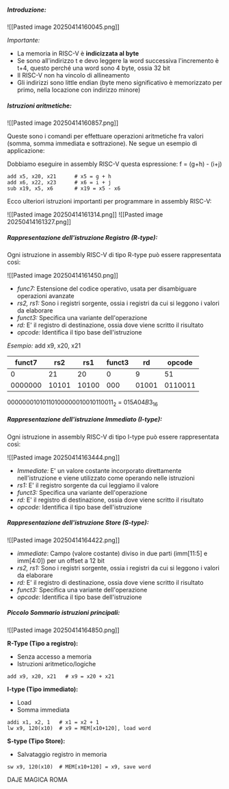 ##### **Introduzione:**
![[Pasted image 20250414160045.png]]

*Importante:*
- La memoria in RISC-V è **indicizzata al byte**
- Se sono all'indirizzo t e devo leggere la word successiva l'incremento è t+4, questo perché una word sono 4 byte, ossia 32 bit
- Il RISC-V non ha vincolo di allineamento
- Gli indirizzi sono little endian (byte meno significativo è memorizzato per primo, nella locazione con indirizzo minore)

##### **Istruzioni aritmetiche:**
![[Pasted image 20250414160857.png]]

Queste sono i comandi per effettuare operazioni aritmetiche fra valori (somma, somma immediata e sottrazione). Ne segue un esempio di applicazione:

Dobbiamo eseguire in assembly RISC-V questa espressione:
f = (g+h) - (i+j)

```
add x5, x20, x21      # x5 = g + h
add x6, x22, x23      # x6 = i + j
sub x19, x5, x6       # x19 = x5 - x6
```

Ecco ulteriori istruzioni importanti per programmare in assembly RISC-V:

![[Pasted image 20250414161314.png]]
![[Pasted image 20250414161327.png]]

##### **Rappresentazione dell'istruzione Registro (R-type):**
Ogni istruzione in assembly RISC-V di tipo R-type può essere rappresentata così:

![[Pasted image 20250414161450.png]]

- *func7:* Estensione del codice operativo, usata per disambiguare operazioni avanzate
- *rs2, rs1:* Sono i registri sorgente, ossia i registri da cui si leggono i valori da elaborare
- *funct3:* Specifica una variante dell'operazione
- *rd:* E' il registro di destinazione, ossia dove viene scritto il risultato
- *opcode:* Identifica il tipo base dell'istruzione

*Esempio:* add x9, x20, x21

| funct7  | rs2   | rs1   | funct3 | rd    | opcode  |
| ------- | ----- | ----- | ------ | ----- | ------- |
| 0       | 21    | 20    | 0      | 9     | 51      |
| 0000000 | 10101 | 10100 | 000    | 01001 | 0110011 |
$00000001010110100000010010110011_2$ = $015A04B3_{16}$ 

##### **Rappresentazione dell'istruzione Immediato (I-type):**
Ogni istruzione in assembly RISC-V di tipo I-type può essere rappresentata così:

![[Pasted image 20250414163444.png]]

- *Immediate:* E' un valore costante incorporato direttamente nell'istruzione e viene utilizzato come operando nelle istruzioni
- *rs1:* E' il registro sorgente da cui leggiamo il valore
- *funct3:* Specifica una variante dell'operazione
- *rd:* E' il registro di destinazione, ossia dove viene scritto il risultato
- *opcode:* Identifica il tipo base dell'istruzione

##### **Rappresentazione dell'istruzione Store (S-type):** 

![[Pasted image 20250414164422.png]]

- *immediate*: Campo (valore costante) diviso in due parti (imm[11:5] e imm[4:0]) per un offset a 12 bit
- *rs2, rs1:* Sono i registri sorgente, ossia i registri da cui si leggono i valori da elaborare
- *rd:* E' il registro di destinazione, ossia dove viene scritto il risultato
- *funct3:* Specifica una variante dell'operazione
- *opcode:* Identifica il tipo base dell'istruzione

##### **Piccolo Sommario istruzioni principali:**

![[Pasted image 20250414164850.png]]

**R-Type (Tipo a registro):** 
- Senza accesso a memoria 
- Istruzioni aritmetico/logiche

```
add x9, x20, x21   # x9 = x20 + x21
```

**I-type (Tipo immediato):**
- Load
- Somma immediata

```
addi x1, x2, 1   # x1 = x2 + 1
lw x9, 120(x10)  # x9 = MEM[x10+120], load word
```

**S-type (Tipo Store):**
- Salvataggio registro in memoria

```
sw x9, 120(x10)  # MEM[x10+120] = x9, save word
```


DAJE MAGICA ROMA